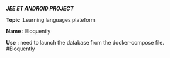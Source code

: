 ***JEE ET ANDROID PROJECT***

**Topic** :Learning languages plateform

**Name** : Eloquently

**Use** :
 need to launch the database from the docker-compose file.
#Eloquently
